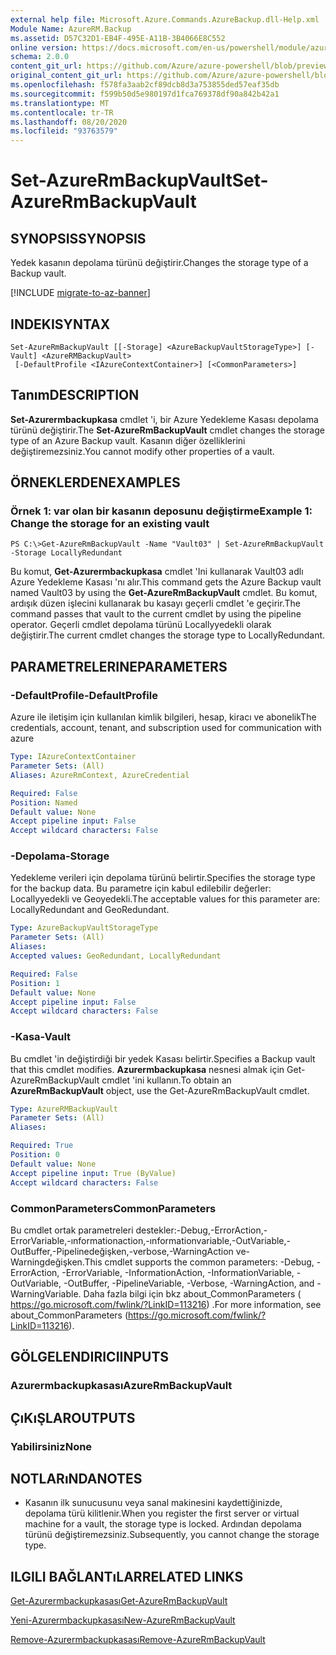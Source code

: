 ```yaml
---
external help file: Microsoft.Azure.Commands.AzureBackup.dll-Help.xml
Module Name: AzureRM.Backup
ms.assetid: D57C32D1-EB4F-495E-A11B-3B4066E8C552
online version: https://docs.microsoft.com/en-us/powershell/module/azurerm.backup/set-azurermbackupvault
schema: 2.0.0
content_git_url: https://github.com/Azure/azure-powershell/blob/preview/src/ResourceManager/AzureBackup/Commands.AzureBackup/help/Set-AzureRmBackupVault.md
original_content_git_url: https://github.com/Azure/azure-powershell/blob/preview/src/ResourceManager/AzureBackup/Commands.AzureBackup/help/Set-AzureRmBackupVault.md
ms.openlocfilehash: f578fa3aab2cf89dcb8d3a753855ded57eaf35db
ms.sourcegitcommit: f599b50d5e980197d1fca769378df90a842b42a1
ms.translationtype: MT
ms.contentlocale: tr-TR
ms.lasthandoff: 08/20/2020
ms.locfileid: "93763579"
---
```

# <span data-ttu-id="3547e-101">Set-AzureRmBackupVault</span><span class="sxs-lookup"><span data-stu-id="3547e-101">Set-AzureRmBackupVault</span></span>

## <span data-ttu-id="3547e-102">SYNOPSIS</span><span class="sxs-lookup"><span data-stu-id="3547e-102">SYNOPSIS</span></span>
<span data-ttu-id="3547e-103">Yedek kasanın depolama türünü değiştirir.</span><span class="sxs-lookup"><span data-stu-id="3547e-103">Changes the storage type of a Backup vault.</span></span>

[!INCLUDE [migrate-to-az-banner](../../includes/migrate-to-az-banner.md)]

## <span data-ttu-id="3547e-104">INDEKI</span><span class="sxs-lookup"><span data-stu-id="3547e-104">SYNTAX</span></span>

```
Set-AzureRmBackupVault [[-Storage] <AzureBackupVaultStorageType>] [-Vault] <AzureRMBackupVault>
 [-DefaultProfile <IAzureContextContainer>] [<CommonParameters>]
```

## <span data-ttu-id="3547e-105">Tanım</span><span class="sxs-lookup"><span data-stu-id="3547e-105">DESCRIPTION</span></span>
<span data-ttu-id="3547e-106">**Set-Azurermbackupkasa** cmdlet 'i, bir Azure Yedekleme Kasası depolama türünü değiştirir.</span><span class="sxs-lookup"><span data-stu-id="3547e-106">The **Set-AzureRmBackupVault** cmdlet changes the storage type of an Azure Backup vault.</span></span>
<span data-ttu-id="3547e-107">Kasanın diğer özelliklerini değiştiremezsiniz.</span><span class="sxs-lookup"><span data-stu-id="3547e-107">You cannot modify other properties of a vault.</span></span>

## <span data-ttu-id="3547e-108">ÖRNEKLERDEN</span><span class="sxs-lookup"><span data-stu-id="3547e-108">EXAMPLES</span></span>

### <span data-ttu-id="3547e-109">Örnek 1: var olan bir kasanın deposunu değiştirme</span><span class="sxs-lookup"><span data-stu-id="3547e-109">Example 1: Change the storage for an existing vault</span></span>
```
PS C:\>Get-AzureRmBackupVault -Name "Vault03" | Set-AzureRmBackupVault -Storage LocallyRedundant
```

<span data-ttu-id="3547e-110">Bu komut, **Get-Azurermbackupkasa** cmdlet 'Ini kullanarak Vault03 adlı Azure Yedekleme Kasası 'nı alır.</span><span class="sxs-lookup"><span data-stu-id="3547e-110">This command gets the Azure Backup vault named Vault03 by using the **Get-AzureRmBackupVault** cmdlet.</span></span>
<span data-ttu-id="3547e-111">Bu komut, ardışık düzen işlecini kullanarak bu kasayı geçerli cmdlet 'e geçirir.</span><span class="sxs-lookup"><span data-stu-id="3547e-111">The command passes that vault to the current cmdlet by using the pipeline operator.</span></span>
<span data-ttu-id="3547e-112">Geçerli cmdlet depolama türünü Locallyyedekli olarak değiştirir.</span><span class="sxs-lookup"><span data-stu-id="3547e-112">The current cmdlet changes the storage type to LocallyRedundant.</span></span>

## <span data-ttu-id="3547e-113">PARAMETRELERINE</span><span class="sxs-lookup"><span data-stu-id="3547e-113">PARAMETERS</span></span>

### <span data-ttu-id="3547e-114">-DefaultProfile</span><span class="sxs-lookup"><span data-stu-id="3547e-114">-DefaultProfile</span></span>
<span data-ttu-id="3547e-115">Azure ile iletişim için kullanılan kimlik bilgileri, hesap, kiracı ve abonelik</span><span class="sxs-lookup"><span data-stu-id="3547e-115">The credentials, account, tenant, and subscription used for communication with azure</span></span>

```yaml
Type: IAzureContextContainer
Parameter Sets: (All)
Aliases: AzureRmContext, AzureCredential

Required: False
Position: Named
Default value: None
Accept pipeline input: False
Accept wildcard characters: False
```

### <span data-ttu-id="3547e-116">-Depolama</span><span class="sxs-lookup"><span data-stu-id="3547e-116">-Storage</span></span>
<span data-ttu-id="3547e-117">Yedekleme verileri için depolama türünü belirtir.</span><span class="sxs-lookup"><span data-stu-id="3547e-117">Specifies the storage type for the backup data.</span></span>
<span data-ttu-id="3547e-118">Bu parametre için kabul edilebilir değerler: Locallyyedekli ve Geoyedekli.</span><span class="sxs-lookup"><span data-stu-id="3547e-118">The acceptable values for this parameter are: LocallyRedundant and GeoRedundant.</span></span>

```yaml
Type: AzureBackupVaultStorageType
Parameter Sets: (All)
Aliases: 
Accepted values: GeoRedundant, LocallyRedundant

Required: False
Position: 1
Default value: None
Accept pipeline input: False
Accept wildcard characters: False
```

### <span data-ttu-id="3547e-119">-Kasa</span><span class="sxs-lookup"><span data-stu-id="3547e-119">-Vault</span></span>
<span data-ttu-id="3547e-120">Bu cmdlet 'in değiştirdiği bir yedek Kasası belirtir.</span><span class="sxs-lookup"><span data-stu-id="3547e-120">Specifies a Backup vault that this cmdlet modifies.</span></span>
<span data-ttu-id="3547e-121">**Azurermbackupkasa** nesnesi almak için Get-AzureRmBackupVault cmdlet 'ini kullanın.</span><span class="sxs-lookup"><span data-stu-id="3547e-121">To obtain an **AzureRmBackupVault** object, use the Get-AzureRmBackupVault cmdlet.</span></span>

```yaml
Type: AzureRMBackupVault
Parameter Sets: (All)
Aliases: 

Required: True
Position: 0
Default value: None
Accept pipeline input: True (ByValue)
Accept wildcard characters: False
```

### <span data-ttu-id="3547e-122">CommonParameters</span><span class="sxs-lookup"><span data-stu-id="3547e-122">CommonParameters</span></span>
<span data-ttu-id="3547e-123">Bu cmdlet ortak parametreleri destekler:-Debug,-ErrorAction,-ErrorVariable,-ınformationaction,-ınformationvariable,-OutVariable,-OutBuffer,-Pipelinedeğişken,-verbose,-WarningAction ve-Warningdeğişken.</span><span class="sxs-lookup"><span data-stu-id="3547e-123">This cmdlet supports the common parameters: -Debug, -ErrorAction, -ErrorVariable, -InformationAction, -InformationVariable, -OutVariable, -OutBuffer, -PipelineVariable, -Verbose, -WarningAction, and -WarningVariable.</span></span> <span data-ttu-id="3547e-124">Daha fazla bilgi için bkz about_CommonParameters ( https://go.microsoft.com/fwlink/?LinkID=113216) .</span><span class="sxs-lookup"><span data-stu-id="3547e-124">For more information, see about_CommonParameters (https://go.microsoft.com/fwlink/?LinkID=113216).</span></span>

## <span data-ttu-id="3547e-125">GÖLGELENDIRICI</span><span class="sxs-lookup"><span data-stu-id="3547e-125">INPUTS</span></span>

### <span data-ttu-id="3547e-126">Azurermbackupkasası</span><span class="sxs-lookup"><span data-stu-id="3547e-126">AzureRmBackupVault</span></span>

## <span data-ttu-id="3547e-127">ÇıKıŞLAR</span><span class="sxs-lookup"><span data-stu-id="3547e-127">OUTPUTS</span></span>

### <span data-ttu-id="3547e-128">Yabilirsiniz</span><span class="sxs-lookup"><span data-stu-id="3547e-128">None</span></span>

## <span data-ttu-id="3547e-129">NOTLARıNDA</span><span class="sxs-lookup"><span data-stu-id="3547e-129">NOTES</span></span>
* <span data-ttu-id="3547e-130">Kasanın ilk sunucusunu veya sanal makinesini kaydettiğinizde, depolama türü kilitlenir.</span><span class="sxs-lookup"><span data-stu-id="3547e-130">When you register the first server or virtual machine for a vault, the storage type is locked.</span></span> <span data-ttu-id="3547e-131">Ardından depolama türünü değiştiremezsiniz.</span><span class="sxs-lookup"><span data-stu-id="3547e-131">Subsequently, you cannot change the storage type.</span></span>

## <span data-ttu-id="3547e-132">ILGILI BAĞLANTıLAR</span><span class="sxs-lookup"><span data-stu-id="3547e-132">RELATED LINKS</span></span>

[<span data-ttu-id="3547e-133">Get-Azurermbackupkasası</span><span class="sxs-lookup"><span data-stu-id="3547e-133">Get-AzureRmBackupVault</span></span>](./Get-AzureRmBackupVault.md)

[<span data-ttu-id="3547e-134">Yeni-Azurermbackupkasası</span><span class="sxs-lookup"><span data-stu-id="3547e-134">New-AzureRmBackupVault</span></span>](./New-AzureRmBackupVault.md)

[<span data-ttu-id="3547e-135">Remove-Azurermbackupkasası</span><span class="sxs-lookup"><span data-stu-id="3547e-135">Remove-AzureRmBackupVault</span></span>](./Remove-AzureRmBackupVault.md)


